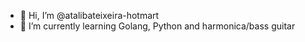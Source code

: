 - 👋 Hi, I’m @atalibateixeira-hotmart
- 🌱 I’m currently learning Golang, Python and harmonica/bass guitar

